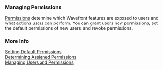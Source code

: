 ### Managing Permissions

[Permissions](https://docs.wavefront.com/permissions_overview.html) determine which Wavefront features are exposed to users and what actions users can perform. You can grant users new permissions, set the default permissions of new users, and revoke permissions.

### More Info 

[Setting Default Permissions](https://docs.wavefront.com/users_managing.html#setting-default-permissions-for-new-users)  
[Determining Assigned Permissions](https://docs.wavefront.com/users_account_managing.html#determining-assigned-permissions)  
[Managing Users and Permissions](https://docs.wavefront.com/users_managing.html)
